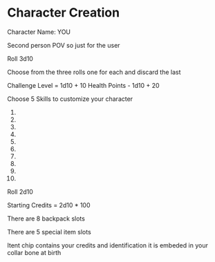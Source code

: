 # Character Creation

Character Name: YOU 

Second person POV so just for the user

Roll 3d10

Choose from the three rolls one for each and discard the last

Challenge Level = 1d10 + 10
Health Points - 1d10 + 20

Choose 5 Skills to customize your character

1.
2.
3.
4.
5.
6.
7.
8.
9.
10.

Roll 2d10 

Starting Credits = 2d10 * 100

There are 8 backpack slots

There are 5 special item slots

Itent chip contains your credits and identification it is embeded in your collar bone at birth
